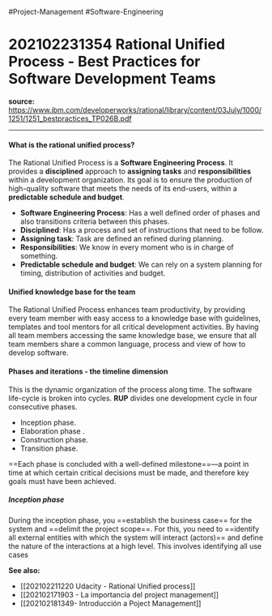 #Project-Management #Software-Engineering 
# 202102231354 Rational Unified Process - Best Practices for Software Development Teams
**source:** https://www.ibm.com/developerworks/rational/library/content/03July/1000/1251/1251_bestpractices_TP026B.pdf

---
#### What is the rational unified process?
The Rational Unified Process is a **Software Engineering Process**. It provides a **disciplined** approach to **assigning tasks** and **responsibilities** within a development organization. Its goal is to ensure the production of high-quality software that meets the needs of its end-users, within a **predictable schedule and budget**.
- **Software Engineering Process**: Has a well defined order of phases and also transitions criteria between this phases.
- **Disciplined**: Has a process and set of instructions that need to be follow.
- **Assigning task**: Task are defined an refined during planning.
- **Responsibilities**: We know in every moment who is in charge of something.
- **Predictable schedule and budget**: We can rely on a system planning for timing, distribution of activities and budget.

#### Unified knowledge base for the team
The Rational Unified Process enhances team productivity, by providing every team member with easy access to a knowledge base with guidelines, templates and tool mentors for all critical development activities. By having all team members accessing the same knowledge base, we ensure that all team members share a common language, process and view of how to develop software.

#### Phases and iterations - the timeline dimension
This is the dynamic organization of the process along time. The software life-cycle is broken into cycles. **RUP** divides one development cycle in four consecutive phases.
- Inception phase.
- Elaboration phase .
-  Construction phase.
-  Transition phase. 

==Each phase is concluded with a well-defined milestone==—a point in time at which certain critical decisions must be made, and therefore key goals must have been achieved.

##### Inception phase
During the inception phase, you ==establish the business case== for the system and ==delimit the project scope==. For this, you need to ==identify all external entities with which the system will interact (actors)== and define the nature of the interactions at a high level. This involves identifying all use cases 

**See also:**
- [[202102211220 Udacity - Rational Unified process]]
- [[202102171903 - La importancia del project management]]
- [[202102181349- Introducción a Poject Management]]
